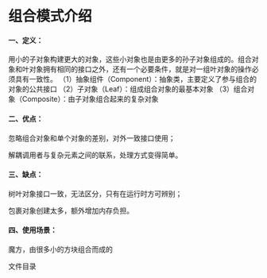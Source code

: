 # 组合模式介绍

#### 一、定义：

用小的子对象构建更大的对象，这些小对象也是由更多的孙子对象组成的。组合对象和叶对象拥有相同的接口之外，还有一个必要条件，就是对一组叶对象的操作必须具有一致性。
（1）抽象组件（Component）：抽象类，主要定义了参与组合的对象的公共接口
（2）子对象（Leaf）：组成组合对象的最基本对象
（3）组合对象（Composite）：由子对象组合起来的复杂对象

#### 二、优点：

忽略组合对象和单个对象的差别，对外一致接口使用；

解耦调用者与复杂元素之间的联系，处理方式变得简单。

#### 三、缺点：

树叶对象接口一致，无法区分，只有在运行时方可辨别；

包裹对象创建太多，额外增加内存负担。

#### 四、使用场景：

魔方，由很多小的方块组合而成的

文件目录

